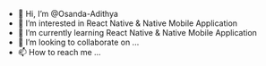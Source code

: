 - 👋 Hi, I’m @Osanda-Adithya
- 👀 I’m interested in React Native & Native Mobile Application
- 🌱 I’m currently learning React Native & Native Mobile Application
- 💞️ I’m looking to collaborate on ...
- 📫 How to reach me ...

<!---
Osanda-Adithya/Osanda-Adithya is a ✨ special ✨ repository because its `README.md` (this file) appears on your GitHub profile.
You can click the Preview link to take a look at your changes.
--->
